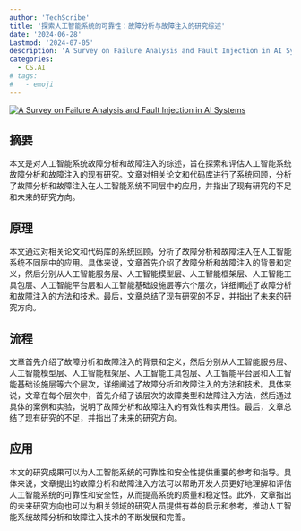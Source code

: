 ```yaml
---
author: 'TechScribe'
title: '探索人工智能系统的可靠性：故障分析与故障注入的研究综述'
date: '2024-06-28'
Lastmod: '2024-07-05'
description: 'A Survey on Failure Analysis and Fault Injection in AI Systems'
categories:
  - CS.AI
# tags:
#   - emoji
---
```


[![A Survey on Failure Analysis and Fault Injection in AI Systems](https://arxiv-research-1301205113.cos.ap-guangzhou.myqcloud.com/images/2407.00125v1.pdf_0.jpg)](https://arxiv.org/abs/2407.00125v1)

## 摘要

本文是对人工智能系统故障分析和故障注入的综述，旨在探索和评估人工智能系统故障分析和故障注入的现有研究。文章对相关论文和代码库进行了系统回顾，分析了故障分析和故障注入在人工智能系统不同层中的应用，并指出了现有研究的不足和未来的研究方向。<!--more-->

## 原理

本文通过对相关论文和代码库的系统回顾，分析了故障分析和故障注入在人工智能系统不同层中的应用。具体来说，文章首先介绍了故障分析和故障注入的背景和定义，然后分别从人工智能服务层、人工智能模型层、人工智能框架层、人工智能工具包层、人工智能平台层和人工智能基础设施层等六个层次，详细阐述了故障分析和故障注入的方法和技术。最后，文章总结了现有研究的不足，并指出了未来的研究方向。

## 流程

文章首先介绍了故障分析和故障注入的背景和定义，然后分别从人工智能服务层、人工智能模型层、人工智能框架层、人工智能工具包层、人工智能平台层和人工智能基础设施层等六个层次，详细阐述了故障分析和故障注入的方法和技术。具体来说，文章在每个层次中，首先介绍了该层次的故障类型和故障注入方法，然后通过具体的案例和实验，说明了故障分析和故障注入的有效性和实用性。最后，文章总结了现有研究的不足，并指出了未来的研究方向。

## 应用

本文的研究成果可以为人工智能系统的可靠性和安全性提供重要的参考和指导。具体来说，文章提出的故障分析和故障注入方法可以帮助开发人员更好地理解和评估人工智能系统的可靠性和安全性，从而提高系统的质量和稳定性。此外，文章指出的未来研究方向也可以为相关领域的研究人员提供有益的启示和参考，推动人工智能系统故障分析和故障注入技术的不断发展和完善。